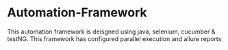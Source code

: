 # Automation-Framework
 This automation framework is deisgned using java, selenium, cucumber & testNG. This framework has configured parallel execution and allure reports
